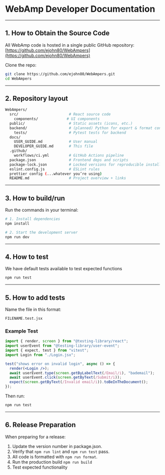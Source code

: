 # WebAmp Developer Documentation

---

## 1. How to Obtain the Source Code
All WebAmp code is hosted in a single public GitHub repository:  
[https://github.com/ejohn80/WebAmpers](https://github.com/ejohn80/WebAmpers)

Clone the repo:
```bash
git clone https://github.com/ejohn80/WebAmpers.git
cd WebAmpers
```
---
## 2. Repository layout

```bash
WebAmpers/
  src/                       # React source code 
    components/             # UI components 
  public/                    # Static assets (icons, etc.)
  backend/                   # (planned) Python for export & format conversion
    tests/                   # Pytest tests for backend
  docs/
    USER_GUIDE.md            # User manual
    DEVELOPER_GUIDE.md       # This file
  .github/
    workflows/ci.yml         # GitHub Actions pipeline
  package.json               # Frontend deps and scripts
  package-lock.json          # Locked versions for reproducible installs
  eslint.config.js           # ESLint rules
  prettier config (...whatever you’re using)
  README.md                  # Project overview + links

```

---
## 3. How to build/run
Run the commands in your terminal:
```bash
# 1. Install dependencies
npm install

# 2. Start the development server
npm run dev

```

---

## 4. How to test

We have default tests available to test expected functions
```bash
npm run test
```

---

## 5. How to add tests
Name the file in this format:
```bash
FILENAME.test.jsx
```

### Example Test
```jsx
import { render, screen } from "@testing-library/react";
import userEvent from "@testing-library/user-event";
import { expect, test } from "vitest";
import Login from "./Login.jsx";

test("shows error on invalid login", async () => {
  render(<Login />);
  await userEvent.type(screen.getByLabelText(/Email/i), "bademail");
  await userEvent.click(screen.getByText(/Submit/i));
  expect(screen.getByText(/Invalid email/i)).toBeInTheDocument();
});
```
Then run:
```bash
npm run test
```
---
## 6. Release Preparation

When preparing for a release:

1. Update the version number in package.json.
2. Verify that `npm run lint` and `npm run test` pass.
3. All code is formatted with `npm run format`.
4. Run the production build `npm run build`
5. Test expected functionality













